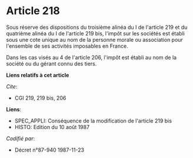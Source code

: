 # Article 218

Sous réserve des dispositions du troisième alinéa du I de l'article 219 et du quatrième alinéa du I de l'article 219 bis,
l'impôt sur les sociétés est établi sous une cote unique au nom de la personne morale ou association pour l'ensemble de ses
activités imposables en France.

Dans les cas visés au 4 de l'article 206, l'impôt est établi au nom de la société ou du gérant connu des tiers.

**Liens relatifs à cet article**

_Cite_:

  - CGI 219, 219 bis, 206

**Liens**:

  - SPEC_APPLI: Conséquence de la modification de l'article 219 bis
  - HISTO: Edition du 10 août 1987

_Codifié par_:

  - Décret n°87-940 1987-11-23
